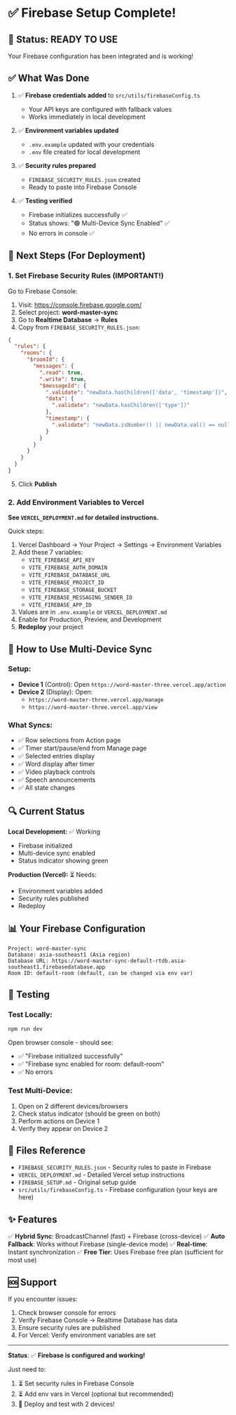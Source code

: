 # ✅ Firebase Setup Complete!

## 🎉 Status: READY TO USE

Your Firebase configuration has been integrated and is working!

## ✅ What Was Done

1. ✅ **Firebase credentials added** to `src/utils/firebaseConfig.ts`
   - Your API keys are configured with fallback values
   - Works immediately in local development

2. ✅ **Environment variables updated**
   - `.env.example` updated with your credentials
   - `.env` file created for local development

3. ✅ **Security rules prepared**
   - `FIREBASE_SECURITY_RULES.json` created
   - Ready to paste into Firebase Console

4. ✅ **Testing verified**
   - Firebase initializes successfully ✅
   - Status shows: "🟢 Multi-Device Sync Enabled" ✅
   - No errors in console ✅

## 🚀 Next Steps (For Deployment)

### 1. Set Firebase Security Rules (IMPORTANT!)

Go to Firebase Console:
1. Visit: https://console.firebase.google.com/
2. Select project: **word-master-sync**
3. Go to **Realtime Database** → **Rules**
4. Copy from `FIREBASE_SECURITY_RULES.json`:
```json
{
  "rules": {
    "rooms": {
      "$roomId": {
        "messages": {
          ".read": true,
          ".write": true,
          "$messageId": {
            ".validate": "newData.hasChildren(['data', 'timestamp'])",
            "data": {
              ".validate": "newData.hasChildren(['type'])"
            },
            "timestamp": {
              ".validate": "newData.isNumber() || newData.val() == null"
            }
          }
        }
      }
    }
  }
}
```
5. Click **Publish**

### 2. Add Environment Variables to Vercel

**See `VERCEL_DEPLOYMENT.md` for detailed instructions.**

Quick steps:
1. Vercel Dashboard → Your Project → Settings → Environment Variables
2. Add these 7 variables:
   - `VITE_FIREBASE_API_KEY`
   - `VITE_FIREBASE_AUTH_DOMAIN`
   - `VITE_FIREBASE_DATABASE_URL`
   - `VITE_FIREBASE_PROJECT_ID`
   - `VITE_FIREBASE_STORAGE_BUCKET`
   - `VITE_FIREBASE_MESSAGING_SENDER_ID`
   - `VITE_FIREBASE_APP_ID`
3. Values are in `.env.example` or `VERCEL_DEPLOYMENT.md`
4. Enable for Production, Preview, and Development
5. **Redeploy** your project

## 📱 How to Use Multi-Device Sync

### Setup:
- **Device 1** (Control): Open `https://word-master-three.vercel.app/action`
- **Device 2** (Display): Open:
  - `https://word-master-three.vercel.app/manage`
  - `https://word-master-three.vercel.app/view`

### What Syncs:
- ✅ Row selections from Action page
- ✅ Timer start/pause/end from Manage page
- ✅ Selected entries display
- ✅ Word display after timer
- ✅ Video playback controls
- ✅ Speech announcements
- ✅ All state changes

## 🔍 Current Status

**Local Development:** ✅ Working
- Firebase initialized
- Multi-device sync enabled
- Status indicator showing green

**Production (Vercel):** ⏳ Needs:
- Environment variables added
- Security rules published
- Redeploy

## 📊 Your Firebase Configuration

```
Project: word-master-sync
Database: asia-southeast1 (Asia region)
Database URL: https://word-master-sync-default-rtdb.asia-southeast1.firebasedatabase.app
Room ID: default-room (default, can be changed via env var)
```

## 🧪 Testing

### Test Locally:
```bash
npm run dev
```
Open browser console - should see:
- ✅ "Firebase initialized successfully"
- ✅ "Firebase sync enabled for room: default-room"
- ✅ No errors

### Test Multi-Device:
1. Open on 2 different devices/browsers
2. Check status indicator (should be green on both)
3. Perform actions on Device 1
4. Verify they appear on Device 2

## 📝 Files Reference

- `FIREBASE_SECURITY_RULES.json` - Security rules to paste in Firebase
- `VERCEL_DEPLOYMENT.md` - Detailed Vercel setup instructions
- `FIREBASE_SETUP.md` - Original setup guide
- `src/utils/firebaseConfig.ts` - Firebase configuration (your keys are here)

## ✨ Features

✅ **Hybrid Sync**: BroadcastChannel (fast) + Firebase (cross-device)
✅ **Auto Fallback**: Works without Firebase (single-device mode)
✅ **Real-time**: Instant synchronization
✅ **Free Tier**: Uses Firebase free plan (sufficient for most use)

## 🆘 Support

If you encounter issues:
1. Check browser console for errors
2. Verify Firebase Console → Realtime Database has data
3. Ensure security rules are published
4. For Vercel: Verify environment variables are set

---

**Status**: ✅ **Firebase is configured and working!**

Just need to:
1. ⏳ Set security rules in Firebase Console
2. ⏳ Add env vars in Vercel (optional but recommended)
3. 🚀 Deploy and test with 2 devices!

